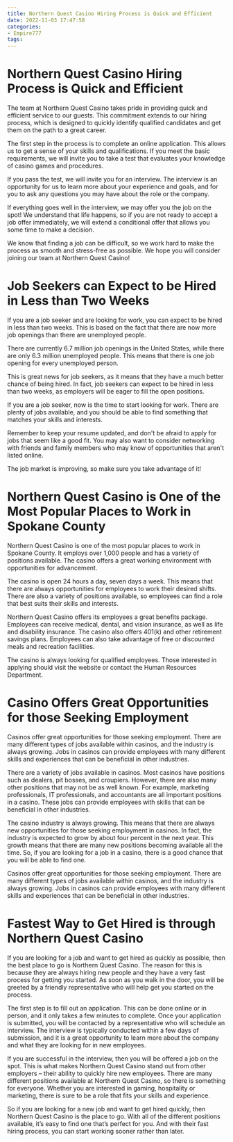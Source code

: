 ```yaml
---
title: Northern Quest Casino Hiring Process is Quick and Efficient 
date: 2022-11-03 17:47:58
categories:
- Empire777
tags:
---
```



#  Northern Quest Casino Hiring Process is Quick and Efficient 

The team at Northern Quest Casino takes pride in providing quick and efficient service to our guests. This commitment extends to our hiring process, which is designed to quickly identify qualified candidates and get them on the path to a great career.

The first step in the process is to complete an online application. This allows us to get a sense of your skills and qualifications. If you meet the basic requirements, we will invite you to take a test that evaluates your knowledge of casino games and procedures.

If you pass the test, we will invite you for an interview. The interview is an opportunity for us to learn more about your experience and goals, and for you to ask any questions you may have about the role or the company.

If everything goes well in the interview, we may offer you the job on the spot! We understand that life happens, so if you are not ready to accept a job offer immediately, we will extend a conditional offer that allows you some time to make a decision.

We know that finding a job can be difficult, so we work hard to make the process as smooth and stress-free as possible. We hope you will consider joining our team at Northern Quest Casino!

#  Job Seekers can Expect to be Hired in Less than Two Weeks 

If you are a job seeker and are looking for work, you can expect to be hired in less than two weeks. This is based on the fact that there are now more job openings than there are unemployed people. 

There are currently 6.7 million job openings in the United States, while there are only 6.3 million unemployed people. This means that there is one job opening for every unemployed person. 

This is great news for job seekers, as it means that they have a much better chance of being hired. In fact, job seekers can expect to be hired in less than two weeks, as employers will be eager to fill the open positions. 

If you are a job seeker, now is the time to start looking for work. There are plenty of jobs available, and you should be able to find something that matches your skills and interests. 

Remember to keep your resume updated, and don't be afraid to apply for jobs that seem like a good fit. You may also want to consider networking with friends and family members who may know of opportunities that aren't listed online. 

The job market is improving, so make sure you take advantage of it!

#  Northern Quest Casino is One of the Most Popular Places to Work in Spokane County 

Northern Quest Casino is one of the most popular places to work in Spokane County. It employs over 1,000 people and has a variety of positions available. The casino offers a great working environment with opportunities for advancement.

The casino is open 24 hours a day, seven days a week. This means that there are always opportunities for employees to work their desired shifts. There are also a variety of positions available, so employees can find a role that best suits their skills and interests.

Northern Quest Casino offers its employees a great benefits package. Employees can receive medical, dental, and vision insurance, as well as life and disability insurance. The casino also offers 401(k) and other retirement savings plans. Employees can also take advantage of free or discounted meals and recreation facilities.

The casino is always looking for qualified employees. Those interested in applying should visit the website or contact the Human Resources Department.

#  Casino Offers Great Opportunities for those Seeking Employment 

Casinos offer great opportunities for those seeking employment. There are many different types of jobs available within casinos, and the industry is always growing. Jobs in casinos can provide employees with many different skills and experiences that can be beneficial in other industries.

There are a variety of jobs available in casinos. Most casinos have positions such as dealers, pit bosses, and croupiers. However, there are also many other positions that may not be as well known. For example, marketing professionals, IT professionals, and accountants are all important positions in a casino. These jobs can provide employees with skills that can be beneficial in other industries.

The casino industry is always growing. This means that there are always new opportunities for those seeking employment in casinos. In fact, the industry is expected to grow by about four percent in the next year. This growth means that there are many new positions becoming available all the time. So, if you are looking for a job in a casino, there is a good chance that you will be able to find one.

Casinos offer great opportunities for those seeking employment. There are many different types of jobs available within casinos, and the industry is always growing. Jobs in casinos can provide employees with many different skills and experiences that can be beneficial in other industries.

#  Fastest Way to Get Hired is through Northern Quest Casino

If you are looking for a job and want to get hired as quickly as possible, then the best place to go is Northern Quest Casino. The reason for this is because they are always hiring new people and they have a very fast process for getting you started. As soon as you walk in the door, you will be greeted by a friendly representative who will help get you started on the process.

The first step is to fill out an application. This can be done online or in person, and it only takes a few minutes to complete. Once your application is submitted, you will be contacted by a representative who will schedule an interview. The interview is typically conducted within a few days of submission, and it is a great opportunity to learn more about the company and what they are looking for in new employees.

If you are successful in the interview, then you will be offered a job on the spot. This is what makes Northern Quest Casino stand out from other employers – their ability to quickly hire new employees. There are many different positions available at Northern Quest Casino, so there is something for everyone. Whether you are interested in gaming, hospitality or marketing, there is sure to be a role that fits your skills and experience.

So if you are looking for a new job and want to get hired quickly, then Northern Quest Casino is the place to go. With all of the different positions available, it’s easy to find one that’s perfect for you. And with their fast hiring process, you can start working sooner rather than later.